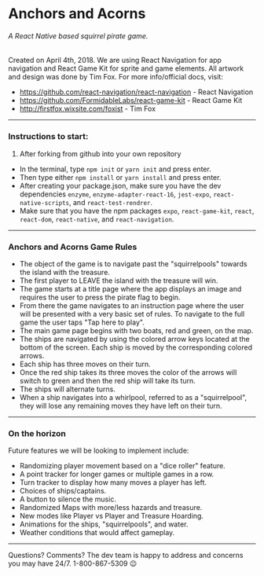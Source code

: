 # Anchors and Acorns
###### A React Native based squirrel pirate game.
Created on April 4th, 2018.
We are using React Navigation for app navigation and React Game Kit for sprite and game elements. All artwork and design was done by Tim Fox. For more info/official docs, visit:
* https://github.com/react-navigation/react-navigation - React Navigation
* https://github.com/FormidableLabs/react-game-kit - React Game Kit
* http://firstfox.wixsite.com/foxist - Tim Fox
___
### Instructions to start:
 1. After forking from github into your own repository
 - In the terminal, type `npm init` or `yarn init` and press enter.
 - Then type either `npm install` or `yarn install` and press enter.
 - After creating your package.json, make sure you have the dev dependencies
    `enzyme`, `enzyme-adapter-react-16`, `jest-expo`, `react-native-scripts`,
    and `react-test-rendrer`.
 - Make sure that you have the npm packages `expo`, `react-game-kit`, `react`, `react-dom`,
    `react-native`, and `react-navigation`.

___
### Anchors and Acorns Game Rules
* The object of the game is to navigate past the "squirrelpools" towards the island with the treasure.
* The first player to LEAVE the island with the treasure will win.
* The game starts at a title page where the app displays an image and requires the user to press the pirate flag to begin.
* From there the game navigates to an instruction page where the user will be presented with a very basic set of rules. To navigate to the full game the user taps "Tap here to play".
* The main game page begins with two boats, red and green, on the map.
* The ships are navigated by using the colored arrow keys located at the bottom of the screen. Each ship is moved by the corresponding colored arrows.
* Each ship has three moves on their turn.
* Once the red ship takes its three moves the color of the arrows will switch to green and then the red ship will take its turn.
* The ships will alternate turns.
* When a ship navigates into a whirlpool, referred to as a "squirrelpool", they will lose any remaining moves they have left on their turn.

___
### On the horizon
Future features we will be looking to implement include:
* Randomizing player movement based on a "dice roller" feature.
* A point tracker for longer games or multiple games in a row.
* Turn tracker to display how many moves a player has left.
* Choices of ships/captains.
* A button to silence the music.
* Randomized Maps with more/less hazards and treasure.
* New modes like Player vs Player and Treasure Hoarding.
* Animations for the ships, "squirrelpools", and water.
* Weather conditions that would affect gameplay.
___
Questions? Comments? The dev team is happy to address and concerns you may have 24/7. 1-800-867-5309 :wink:
